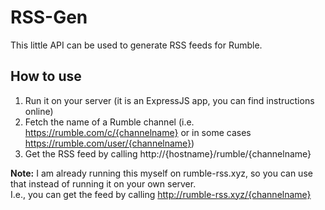 # RSS-Gen

This little API can be used to generate RSS feeds for Rumble.

## How to use

1. Run it on your server (it is an ExpressJS app, you can find instructions online)
2. Fetch the name of a Rumble channel (i.e. https://rumble.com/c/{channelname} or in some cases https://rumble.com/user/{channelname})
3. Get the RSS feed by calling http://{hostname}/rumble/{channelname}

**Note:** I am already running this myself on rumble-rss.xyz, so you can use that instead of running it on your own server.\
I.e., you can get the feed by calling http://rumble-rss.xyz/{channelname}

